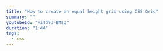 ```yaml
---
title: "How to create an equal height grid using CSS Grid"
summary: ""
youtubeId: "viTd9I-BMsg"
duration: "1:44"
tags:
  - css
---
```

